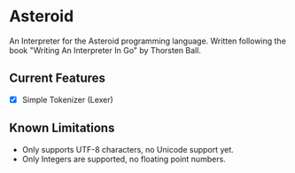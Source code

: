 # Asteroid

An Interpreter for the Asteroid programming language. Written following the book "Writing An Interpreter In Go" by Thorsten Ball.

## Current Features

- [x] Simple Tokenizer (Lexer)

## Known Limitations

- Only supports UTF-8 characters, no Unicode support yet.
- Only Integers are supported, no floating point numbers.
